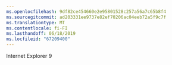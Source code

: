 ```yaml
---
ms.openlocfilehash: 9df82ce454660e2e95801528c257a56a7c65b8f4
ms.sourcegitcommit: ad203331ee9737e82ef70206ac04eeb72a5f9c7f
ms.translationtype: MT
ms.contentlocale: fi-FI
ms.lasthandoff: 06/18/2019
ms.locfileid: "67209400"
---
```

Internet Explorer 9